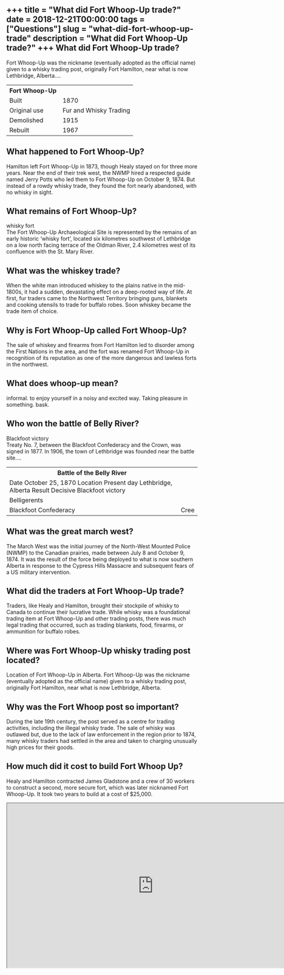 +++
title = "What did Fort Whoop-Up trade?"
date = 2018-12-21T00:00:00
tags = ["Questions"]
slug = "what-did-fort-whoop-up-trade"
description = "What did Fort Whoop-Up trade?"
+++
What did Fort Whoop-Up trade?
-----------------------------

Fort Whoop-Up was the nickname (eventually adopted as the official name) given to a whisky trading post, originally Fort Hamilton, near what is now Lethbridge, Alberta….

<table><tr><th>Fort Whoop-Up</th></tr><tr><td>Built</td><td>1870</td></tr><tr><td>Original use</td><td>Fur and Whisky Trading</td></tr><tr><td>Demolished</td><td>1915</td></tr><tr><td>Rebuilt</td><td>1967</td></tr></table>

What happened to Fort Whoop-Up?
-------------------------------

Hamilton left Fort Whoop-Up in 1873, though Healy stayed on for three more years. Near the end of their trek west, the NWMP hired a respected guide named Jerry Potts who led them to Fort Whoop-Up on October 9, 1874. But instead of a rowdy whisky trade, they found the fort nearly abandoned, with no whisky in sight.

What remains of Fort Whoop-Up?
------------------------------

whisky fort  
The Fort Whoop-Up Archaeological Site is represented by the remains of an early historic ‘whisky fort’, located six kilometres southwest of Lethbridge on a low north facing terrace of the Oldman River, 2.4 kilometres west of its confluence with the St. Mary River.

What was the whiskey trade?
---------------------------

When the white man introduced whiskey to the plains native in the mid-1800s, it had a sudden, devastating effect on a deep-rooted way of life. At first, fur traders came to the Northwest Territory bringing guns, blankets and cooking utensils to trade for buffalo robes. Soon whiskey became the trade item of choice.

Why is Fort Whoop-Up called Fort Whoop-Up?
------------------------------------------

The sale of whiskey and firearms from Fort Hamilton led to disorder among the First Nations in the area, and the fort was renamed Fort Whoop-Up in recognition of its reputation as one of the more dangerous and lawless forts in the northwest.

What does whoop-up mean?
------------------------

informal. to enjoy yourself in a noisy and excited way. Taking pleasure in something. bask.

Who won the battle of Belly River?
----------------------------------

Blackfoot victory  
Treaty No. 7, between the Blackfoot Confederacy and the Crown, was signed in 1877. In 1906, the town of Lethbridge was founded near the battle site….

<table><tr><th>Battle of the Belly River</th></tr><tr><td>Date October 25, 1870 Location Present day Lethbridge, Alberta Result Decisive Blackfoot victory</td></tr><tr><td>Belligerents</td></tr><tr><td>Blackfoot Confederacy</td><td>Cree</td></tr></table>

What was the great march west?
------------------------------

The March West was the initial journey of the North-West Mounted Police (NWMP) to the Canadian prairies, made between July 8 and October 9, 1874. It was the result of the force being deployed to what is now southern Alberta in response to the Cypress Hills Massacre and subsequent fears of a US military intervention.

What did the traders at Fort Whoop-Up trade?
--------------------------------------------

Traders, like Healy and Hamilton, brought their stockpile of whisky to Canada to continue their lucrative trade. While whisky was a foundational trading item at Fort Whoop-Up and other trading posts, there was much legal trading that occurred, such as trading blankets, food, firearms, or ammunition for buffalo robes.

Where was Fort Whoop-Up whisky trading post located?
----------------------------------------------------

Location of Fort Whoop-Up in Alberta. Fort Whoop-Up was the nickname (eventually adopted as the official name) given to a whisky trading post, originally Fort Hamilton, near what is now Lethbridge, Alberta.

Why was the Fort Whoop post so important?
-----------------------------------------

During the late 19th century, the post served as a centre for trading activities, including the illegal whisky trade. The sale of whisky was outlawed but, due to the lack of law enforcement in the region prior to 1874, many whisky traders had settled in the area and taken to charging unusually high prices for their goods.

How much did it cost to build Fort Whoop Up?
--------------------------------------------

Healy and Hamilton contracted James Gladstone and a crew of 30 workers to construct a second, more secure fort, which was later nicknamed Fort Whoop-Up. It took two years to build at a cost of $25,000.

<iframe allow="accelerometer; autoplay; clipboard-write; encrypted-media; gyroscope; picture-in-picture" allowfullscreen="" class="__youtube_prefs__  epyt-is-override  no-lazyload" data-no-lazy="1" data-origheight="433" data-origwidth="770" data-skipgform_ajax_framebjll="" height="433" id="_ytid_43196" loading="lazy" src="https://www.youtube.com/embed/TClcUKQzwzE?enablejsapi=1&autoplay=0&cc_load_policy=0&cc_lang_pref=&iv_load_policy=1&loop=0&modestbranding=0&rel=1&fs=1&playsinline=0&autohide=2&theme=dark&color=red&controls=1&" title="YouTube player" width="770"></iframe>